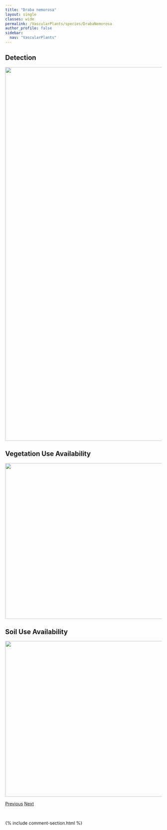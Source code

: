 ```yaml
---
title: "Draba nemorosa"
layout: single
classes: wide
permalink: /VascularPlants/species/DrabaNemorosa
author_profile: false
sidebar:
  nav: "VascularPlants"
---
```


<h2>Detection</h2>

<a href="https://drive.google.com/uc?export=view&id=1FBBD0Yx4KjxX0qg42wk8CyJwYfLnpZav">
<img src="https://drive.google.com/uc?export=view&id=1FBBD0Yx4KjxX0qg42wk8CyJwYfLnpZav" height = "1200" width = "800">
</a>


<h2>Vegetation Use Availability</h2>

<a href="https://drive.google.com/uc?export=view&id=1O8LeMPuDikqH7IsYv26TGey9m6tbpbBZ">
<img src="https://drive.google.com/uc?export=view&id=1O8LeMPuDikqH7IsYv26TGey9m6tbpbBZ" height = "500" width = "1000">
</a>


<h2>Soil Use Availability</h2>

<a href="https://drive.google.com/uc?export=view&id=17ya42jDyohbw1RytuyqG5v1VrG5GIAly">
<img src="https://drive.google.com/uc?export=view&id=17ya42jDyohbw1RytuyqG5v1VrG5GIAly" height = "500" width = "1000">
</a>


<a href="/DevelopmentWebsite/VascularPlants/species/DrabaCana" class="pagination--pager" title="Draba cana">Previous</a> <a href="/DevelopmentWebsite/VascularPlants/species/DrabaNovolympica" class="pagination--pager" title="Draba novolympica">Next</a>

<p>&nbsp;</p>

{% include comment-section.html %}
